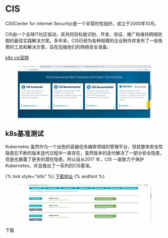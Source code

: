 # CIS

CIS(Center for internet Security)是一个非营利性组织，成立于2000年10月。

CIS由一个全球IT社区驱动，其共同目标是识别、开发、验证、推广和维持网络防御的最佳实践解决方案。多年来，CIS已经为各种规模的企业制作并发布了一些免费的工具和解决方案，旨在加强他们的网络安全准备。

[k8s cis官网](https://www.cisecurity.org/benchmark/kubernetes/)

<figure><img src="../../.gitbook/assets/image (9) (1) (1) (1).png" alt=""><figcaption></figcaption></figure>

## k8s基准测试

Kubernetes 虽然作为一个出色的容器任务编排领域的管理平台，但其整体安全性隐患在不断的版本迭代过程中一直存在，虽然版本的迭代解决了一部分安全隐患，但是也暴露了更多的潜在隐患。所以自从2017 年，CIS 一直致力于保护 Kubernetes，并且推出了一系列的CIS基准。

{% hint style="info" %}
[下载地址](https://www.cisecurity.org/cis-benchmarks/)
{% endhint %}

<figure><img src="../../.gitbook/assets/image (8) (1) (1) (1).png" alt=""><figcaption></figcaption></figure>

下载
